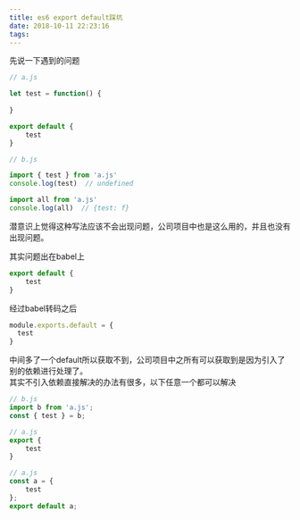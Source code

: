 ```yaml
---
title: es6 export default踩坑   
date: 2018-10-11 22:23:16   
tags:   
---
```

先说一下遇到的问题
```js
// a.js

let test = function() {
    
}

export default {
    test
}
```
```js
// b.js

import { test } from 'a.js'
console.log(test)  // undefined

import all from 'a.js'
console.log(all)  // {test: f}
```
潜意识上觉得这种写法应该不会出现问题，公司项目中也是这么用的，并且也没有出现问题。

其实问题出在babel上  
```js
export default {
    test
}
```
经过babel转码之后
```js
module.exports.default = {
  test
}
```
中间多了一个default所以获取不到，公司项目中之所有可以获取到是因为引入了别的依赖进行处理了。  
其实不引入依赖直接解决的办法有很多，以下任意一个都可以解决
```js
// b.js
import b from 'a.js';
const { test } = b;
```
```js
// a.js
export {
    test
}
```
```js
// a.js
const a = {
    test
};
export default a;
```